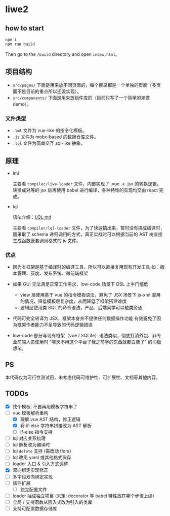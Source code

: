 liwe2
===

## how to start

```shell script
npm i
npm run build
```

Then go to the `/build` directory and open `index.html`。

## 项目结构

+ `src/pages/` 下面是用来放不同页面的，每个目录都是一个单独的页面（多页面不是目前的重点所以还没实现）。
+ `src/components/` 下面是用来放组件库的（目前只写了一个简单的来做 demo）。

### 文件类型

+ `.lml` 文件为 vue-like 的指令化模板。
+ `.js` 文件为 mobx-based 的数据仓库文件。
+ `.lql` 文件为简单交互 sql-like 抽象。

## 原理

+ lml

    主要看 `compiler/liwe-loader` 文件，内部实现了 .vue -> .jsx 的转换逻辑，转换成对等的 jsx 后再使用 babel 进行编译，各种特性的实现均交由 react 完成。

+ lql

    语法介绍：[LQL.md](./LQL.md)

    主要看 `compiler/lql-loader` 文件，为了快速搞出来，暂时没有搞成编译时，而采取了 schema 递归调用的方式，真正实战时可以根据当前的 AST 树直接生成函数嵌套调用格式的 js 文件。

### 优点

+ 因为本框架是基于编译时的编译工具，所以可以直接复用现有开发工具
    如：版本管理、灰度、发布系统、微前端框架

+ 如果 GUI 无法满足正常工作需求，low-code 场景下 DSL 上手门槛低
    + view 层使用基于 vue 的指令模板语法，避免了 JSX 场景下 js-xml 混用的情况，降低模板层复杂度，从而降低了框架搭建难度
    + 逻辑层使用类 SQL 的命令语法，产品、后端同学可以触类旁通

+ 代码可完全转译为 JSX，框架本身并不提供任何数据操作功能
    有效避免了因为框架作者能力不足导致的代码逻辑错误

+ low-code 部分与现有框架（vue / SQLite）语法类似，彻底打消外包、非专业前端人员使用时 "哪天不用这个平台了我之前学的东西就都白费了" 的消极想法。

## PS

本代码仅为可行性测试用，未考虑代码可维护性、可扩展性、文档等其他内容。

## TODOs

- [x] 找个模板, 不要再用模板字符串了
- [ ] vue 模板解析重构
    - [x] 理解 vue AST 结构，修正逻辑
    - [x] 将 if-else 字符串拼接改为 AST 解析
    - [ ] if-else 指令支持
- [ ] lql 对应关系梳理
- [ ] lql 解析改为编译时
- [ ] lql `delete` 支持 (需改动 flora)
- [ ] lql 改用 yaml 或其他格式保存
- [ ] loader 入口 & 引入方式调整
- [x] 双向绑定实现修正
- [ ] 多字段双向绑定实现
- [ ] 插件扩展
    - [ ] 独立配置文件
- [ ] loader 抽成独立项目 (未定: decorator 等 babel 特性放在哪个步骤上编)
- [ ] 全局 / 支持函数从嵌入式改为引入的类库
- [ ] 支持可配置数据存储库
